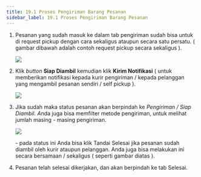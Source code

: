 ```yaml
---
title: 19.1 Proses Pengiriman Barang Pesanan
sidebar_label: 19.1 Proses Pengiriman Barang Pesanan
---
```

1. Pesanan yang sudah masuk ke dalam tab pengiriman sudah bisa untuk di request pickup dengan cara sekaligus ataupun secara satu persatu. ( gambar dibawah adalah contoh request pickup secara sekaligus ).

   ![](/img/19.1-request-pickup-sekaligus.png)






2. K﻿lik *button* **Siap Diambil** kemudian klik **Kirim Notifikasi** ( untuk memberikan notifikasi kepada kurir pengiriman / kepada pelanggan yang mengambil pesanan sendiri / self pickup ).

   ![](/img/19.-konfirmasi-pengambilan-barang-kirim-notifikasi.png)
3. Jika sudah maka status pesanan akan berpindah ke *Pengiriman / Siap Diambil. A*nda juga bisa memfilter metode pengiriman, untuk melihat jumlah masing - masing pengiriman.

   ![](/img/19.1-pengiriman-tandai-selesai-sekaligus.png)

   \-﻿ pada status ini Anda bisa klik Tandai Selesai jika pesanan sudah diambil oleh kurir ataupun pelanggan. Anda juga bisa melakukan ini secara bersamaan / sekaligus ( seperti gambar diatas ).
4. P﻿esanan telah selesai dikerjakan, dan akan berpindah ke tab Selesai.